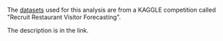 The [datasets](https://www.kaggle.com/c/recruit-restaurant-visitor-forecasting/data) used for this analysis are from a KAGGLE competition called "Recruit Restaurant Visitor Forecasting".

The description is in the link.

